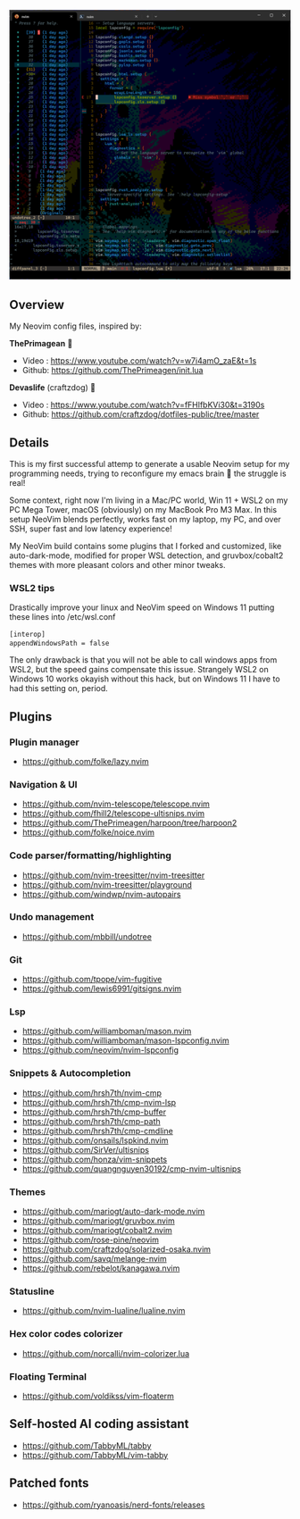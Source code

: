 ![mariogt nvim setup](/media/gtnvim.png "nvim")

## Overview

My Neovim config files, inspired by:

**ThePrimagean** 🍻

- Video : <https://www.youtube.com/watch?v=w7i4amO_zaE&t=1s>
- Github: <https://github.com/ThePrimeagen/init.lua>

**Devaslife** (craftzdog) 🐶

- Video : <https://www.youtube.com/watch?v=fFHlfbKVi30&t=3190s>
- Github: <https://github.com/craftzdog/dotfiles-public/tree/master>

## Details

This is my first successful attemp to generate a usable Neovim setup for my programming needs, trying to reconfigure my emacs brain 🦬 the struggle is real!

Some context, right now I'm living in a Mac/PC world, Win 11 + WSL2 on my PC Mega Tower, macOS (obviously) on my MacBook Pro M3 Max. In this setup NeoVim blends perfectly, works fast on my laptop, my PC, and over SSH, super fast and low latency experience!

My NeoVim build contains some plugins that I forked and customized, like auto-dark-mode, modified for proper WSL detection, and gruvbox/cobalt2 themes with
more pleasant colors and other minor tweaks.

### WSL2 tips

Drastically improve your linux and NeoVim speed on Windows 11 putting these lines into /etc/wsl.conf

```
[interop]
appendWindowsPath = false
```

The only drawback is that you will not be able to call windows apps from WSL2, but the speed gains compensate this issue.
Strangely WSL2 on Windows 10 works okayish without this hack, but on Windows 11 I have to had this setting on, period.

## Plugins

### Plugin manager

- <https://github.com/folke/lazy.nvim>

### Navigation & UI

- <https://github.com/nvim-telescope/telescope.nvim>
- <https://github.com/fhill2/telescope-ultisnips.nvim>
- <https://github.com/ThePrimeagen/harpoon/tree/harpoon2>
- <https://github.com/folke/noice.nvim>

### Code parser/formatting/highlighting

- <https://github.com/nvim-treesitter/nvim-treesitter>
- <https://github.com/nvim-treesitter/playground>
- <https://github.com/windwp/nvim-autopairs>

### Undo management

- <https://github.com/mbbill/undotree>

### Git

- <https://github.com/tpope/vim-fugitive>
- <https://github.com/lewis6991/gitsigns.nvim>

### Lsp

- <https://github.com/williamboman/mason.nvim>
- <https://github.com/williamboman/mason-lspconfig.nvim>
- <https://github.com/neovim/nvim-lspconfig>

### Snippets & Autocompletion

- <https://github.com/hrsh7th/nvim-cmp>
- <https://github.com/hrsh7th/cmp-nvim-lsp>
- <https://github.com/hrsh7th/cmp-buffer>
- <https://github.com/hrsh7th/cmp-path>
- <https://github.com/hrsh7th/cmp-cmdline>
- <https://github.com/onsails/lspkind.nvim>
- <https://github.com/SirVer/ultisnips>
- <https://github.com/honza/vim-snippets>
- <https://github.com/quangnguyen30192/cmp-nvim-ultisnips>

### Themes

- <https://github.com/mariogt/auto-dark-mode.nvim>
- <https://github.com/mariogt/gruvbox.nvim>
- <https://github.com/mariogt/cobalt2.nvim>
- <https://github.com/rose-pine/neovim>
- <https://github.com/craftzdog/solarized-osaka.nvim>
- <https://github.com/savq/melange-nvim>
- <https://github.com/rebelot/kanagawa.nvim>

### Statusline

- <https://github.com/nvim-lualine/lualine.nvim>

### Hex color codes colorizer

- <https://github.com/norcalli/nvim-colorizer.lua>

### Floating Terminal

- <https://github.com/voldikss/vim-floaterm>

## Self-hosted AI coding assistant

- <https://github.com/TabbyML/tabby>
- <https://github.com/TabbyML/vim-tabby>

## Patched fonts

- <https://github.com/ryanoasis/nerd-fonts/releases>
